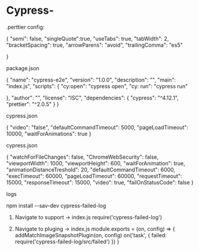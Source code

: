 # Cypress-

.perttier config: 

{ "semi": false, "singleQuote":true, "useTabs": true, "tabWidth": 2, "bracketSpacing": true, "arrowParens": "avoid", "trailingComma": "es5"

}

package.json

{ "name": "cypress-e2e", "version": "1.0.0", "description": "", "main": "index.js", "scripts": { "cy:open": "cypress open", "cy: run": "cypress run"

}, "author": "", "license": "ISC", "dependencies": { "cypress": "^4.12.1", "prettier": "^2.0.5" } }

cypress.json

{
    "video": "false",
    "defaultCommandTimeout": 5000,
    "pageLoadTimeout": 10000,
    "waitForAnimations": true
}

cypress.json

{
    "watchForFileChanges": false,
    "ChromeWebSecurity": false,
    "viewportWidth": 1000,
    "viewportHeight": 600,
    "waitForAnimation": true,
    "animationDistanceTreshold": 20,
    "defaultCommandTimeout": 6000,
    "execTimeout": 60000,
    "pageLoadTimeout": 60000,
    "requestTimeout": 15000,
    "responseTimeout": 15000,
    "video": true,
    "failOnStatusCode": false
}

logs

npm install --sav-dev cypress-failed-log

1. Navigate to support -> index.js
require('cypress-failed-log')

2. Navigate to pluging -> index.js
module.exports = (on, config) => {
  addMatchImageSnapshotPlugin(on, config)
  on('task', {
      failed: require('cypress-failed-log/src/failed')
  })
}

